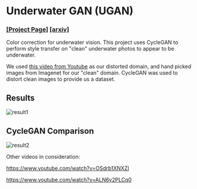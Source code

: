 # Underwater GAN (UGAN)

### [[Project Page]](http://irvlab.cs.umn.edu/enhancing-underwater-imagery-using-generative-adversarial-networks) [[arxiv]](https://arxiv.org/pdf/1801.04011.pdf)

Color correction for underwater vision. This project uses CycleGAN to perform style transfer on "clean" underwater
photos to appear to be underwater.

We used [this video from Youtube](https://www.youtube.com/watch?v=QmRFmhILd5o) as our distorted domain, and
hand picked images from Imagenet for our "clean" domain. CycleGAN was used to distort clean images to provide
us a dataset.


## Results
![result1](https://i.imgur.com/V8PYG3g.png)

## CycleGAN Comparison
![result2](https://i.imgur.com/5WAjX7X.png)

Other videos in consideration:

https://www.youtube.com/watch?v=OSdrb1XNXZI

https://www.youtube.com/watch?v=ALN6y2PLCq0

